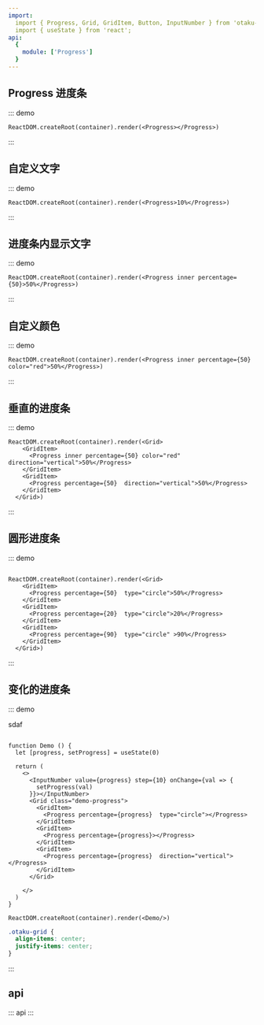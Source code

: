 ```yaml
---
import:
  import { Progress, Grid, GridItem, Button, InputNumber } from 'otaku-ui';
  import { useState } from 'react';
api:
  {
    module: ['Progress']
  }
---
```




## Progress 进度条

::: demo

```tsx
ReactDOM.createRoot(container).render(<Progress></Progress>)
```
:::

## 自定义文字

::: demo

```tsx
ReactDOM.createRoot(container).render(<Progress>10%</Progress>)
```
:::


## 进度条内显示文字

::: demo

```tsx
ReactDOM.createRoot(container).render(<Progress inner percentage={50}>50%</Progress>)
```
:::

## 自定义颜色

::: demo

```tsx
ReactDOM.createRoot(container).render(<Progress inner percentage={50} color="red">50%</Progress>)
```
:::

## 垂直的进度条

::: demo

```tsx
ReactDOM.createRoot(container).render(<Grid>
    <GridItem>
      <Progress inner percentage={50} color="red" direction="vertical">50%</Progress>
    </GridItem>
    <GridItem>
      <Progress percentage={50}  direction="vertical">50%</Progress>
    </GridItem>
  </Grid>)
```
:::

## 圆形进度条

::: demo

```tsx

ReactDOM.createRoot(container).render(<Grid>
    <GridItem>
      <Progress percentage={50}  type="circle">50%</Progress>
    </GridItem>
    <GridItem>
      <Progress percentage={20}  type="circle">20%</Progress>
    </GridItem>
    <GridItem>
      <Progress percentage={90}  type="circle" >90%</Progress>
    </GridItem>
  </Grid>)
```
:::


## 变化的进度条

::: demo

sdaf

```tsx

function Demo () {
  let [progress, setProgress] = useState(0)

  return (
    <>
      <InputNumber value={progress} step={10} onChange={val => {
        setProgress(val)
      }}></InputNumber>
      <Grid class="demo-progress">
        <GridItem>
          <Progress percentage={progress}  type="circle"></Progress>
        </GridItem>
        <GridItem>
          <Progress percentage={progress}></Progress>
        </GridItem>
        <GridItem>
          <Progress percentage={progress}  direction="vertical"></Progress>
        </GridItem>
      </Grid>

    </>
  )
}

ReactDOM.createRoot(container).render(<Demo/>)
```

```css
.otaku-grid {
  align-items: center;
  justify-items: center;
}
```
:::

## api

::: api
:::